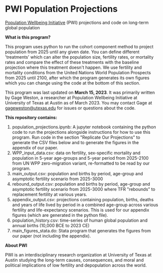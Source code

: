 # PWI Population Projections

[Population Wellbeing Initiative]([url](https://sites.utexas.edu/pwi/)) (PWI) projections and code on long-term global population

**What is this program?**

This program uses python to run the cohort component method to project population from 2025 until any given date. You can define different 'treatments' which can alter the population size, fertility rates, or mortality rates and compare the effect of these treatments with the baseline projection where this treatment doesn't happen. We use fertility and mortality conditions from the United Nations World Population Prospects from 2025 until 2100, after which the program generates its own figures which you can change using the code at the bottom of this section.

This program was last updated on **March 15, 2023**. It was primarily written by Gage Weston, a researcher at Population Wellbeing Initiative at University of Texas at Austin as of March 2023. You may contact Gage at gageweston@utexas.edu for issues or questions about the code.

**This repository contains:**

1. population_projections.ipynb: A jupyter notebook containing the python code to run the projections alongside instructions for how to use this program. Run code in the section "Replicate Our Projections" to generate the CSV files below and to generate the figures in the appendix of our paper.
2. WPP_input_data.csv: data on fertility, sex-specific mortality and population in 5-year age-groups and 5-year period from 2025-2100 from UN WPP zero-migration variant, re-formatted to be read by our program.
3. main_output.csv: population and births by period, age-group and asymptotic fertility scenario from 2025-3000
4. rebound_output.csv: population and births by period, age-group and asymptotic fertility scenario from 2025-3000 where TFR "rebounds" to replacement fertility at various years.
5. appendix_output.csv: projections containing population, births, deaths and years of life lived by period in a combined age-group across various fertility and life-expectancy scenarios. This is used for our appendix figures (which are generated in the python file).
6. population_history.csv: time-series of human global population and annual births (10,000 BCE to 2023 CE)
8. main_figures_stata.do: Stata program that generates the figures from our paper (not including the appendix).

**About PWI**

PWI is an interdisciplinary research organization at University of Texas at Austin studying the long-term causes, consequences, and moral and political implications of low fertility and depopulation across the world.
